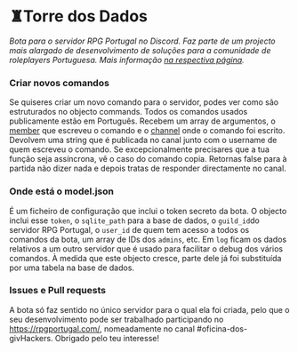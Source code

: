 # ♜Torre dos Dados
*Bota para o servidor RPG Portugal no Discord. Faz parte de um projecto mais alargado de desenvolvimento de soluções para a comunidade de roleplayers Portuguesa. Mais informação [na respectiva página](https://rpgportugal.com/torre/).*

### Criar novos comandos
Se quiseres criar um novo comando para o servidor, podes ver como são estruturados no objecto commands. Todos os comandos usados publicamente estão em Português. Recebem um array de argumentos, o [member](https://discord.js.org/#/docs/main/stable/class/GuildMember) que escreveu o comando e o [channel](https://discord.js.org/#/docs/main/stable/class/TextChannel) onde o comando foi escrito. Devolvem uma string que é publicada no canal junto com o username de quem escreveu o comando. Se excepcionalmente precisares que a tua função seja assíncrona, vê o caso do comando copia. Retornas false para à partida não dizer nada e depois tratas de responder directamente no canal.

### Onde está o model.json
É um ficheiro de configuração que inclui o token secreto da bota. O objecto inclui esse `token`, o `sqlite_path` para a base de dados, o `guild_id`do servidor RPG Portugal, o `user_id` de quem tem acesso a todos os comandos da bota, um array de IDs dos `admins`, etc. Em `log` ficam os dados relativos a um outro servidor que é usado para facilitar o debug dos vários comandos. À medida que este objecto cresce, parte dele já foi substituída por uma tabela na base de dados.

### Issues e Pull requests 
A bota só faz sentido no único servidor para o qual ela foi criada, pelo que o seu desenvolvimento pode ser trabalhado participando no https://rpgportugal.com/, nomeadamente no canal #oficina-dos-givHackers. Obrigado pelo teu interesse! 

